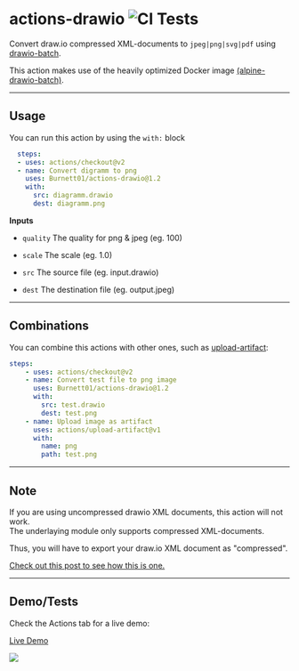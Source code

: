 # actions-drawio ![CI Tests](https://github.com/Burnett01/actions-drawio/workflows/CI%20Tests/badge.svg)

Convert draw.io compressed XML-documents to ``jpeg|png|svg|pdf`` using [drawio-batch](https://github.com/languitar/drawio-batch).

This action makes use of the heavily optimized Docker image [(alpine-drawio-batch)](https://github.com/Burnett01/docker-images/tree/alpine-drawio-batch).

---

## Usage

You can run this action by using the ``with:`` block

```yml
  steps:
  - uses: actions/checkout@v2
  - name: Convert digramm to png
    uses: Burnett01/actions-drawio@1.2
    with:
      src: diagramm.drawio
      dest: diagramm.png
```

**Inputs**

+ ``quality`` The quality for png & jpeg (eg. 100)

+ ``scale`` The scale (eg. 1.0)

+ ``src`` The source file (eg. input.drawio)

+ ``dest`` The destination file (eg. output.jpeg)

---

## Combinations

You can combine this actions with other ones, such as [upload-artifact](https://github.com/actions/upload-artifact):

```yml
steps:
    - uses: actions/checkout@v2
    - name: Convert test file to png image
      uses: Burnett01/actions-drawio@1.2
      with:
        src: test.drawio
        dest: test.png
    - name: Upload image as artifact
      uses: actions/upload-artifact@v1
      with:
        name: png
        path: test.png
```

---

## Note

If you are using uncompressed drawio XML documents, this action will not work.<br />
The underlaying module only supports compressed XML-documents.

Thus, you will have to export your draw.io XML document as "compressed".

[Check out this post to see how this is one.](https://github.com/Burnett01/actions-drawio/issues/1#issuecomment-830344814)

---

## Demo/Tests

Check the Actions tab for a live demo:

[Live Demo](https://github.com/Burnett01/actions-drawio/actions?query=workflow%3A%22CI+Tests%22)

<img src="https://i.imgur.com/yvsjy2P.png" />     

